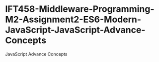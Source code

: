 # IFT458-Middleware-Programming-M2-Assignment2-ES6-Modern-JavaScript-JavaScript-Advance-Concepts
JavaScript Advance Concepts
